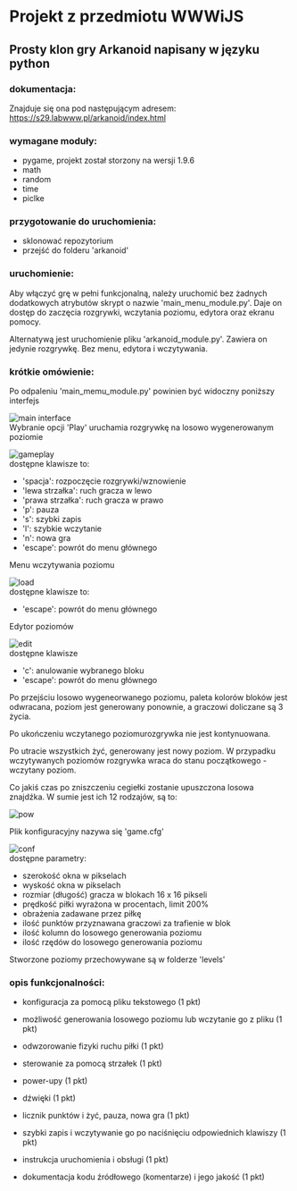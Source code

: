 # Projekt z przedmiotu WWWiJS

## Prosty klon gry Arkanoid napisany w języku python

### dokumentacja:
Znajduje się ona pod następującym adresem: https://s29.labwww.pl/arkanoid/index.html

### wymagane moduły:
- pygame, projekt został storzony na wersji 1.9.6
- math
- random
- time
- piclke

### przygotowanie do uruchomienia:
- sklonować repozytorium
- przejść do folderu 'arkanoid'

### uruchomienie:
Aby włączyć grę w pełni funkcjonalną, należy uruchomić bez żadnych dodatkowych atrybutów skrypt o nazwie 'main\_menu\_module.py'. Daje on dostęp do zaczęcia rozgrywki, wczytania poziomu, edytora oraz ekranu pomocy.

Alternatywą jest uruchomienie pliku 'arkanoid\_module.py'. Zawiera on jedynie rozgrywkę. Bez menu, edytora i wczytywania.

### krótkie omówienie:
Po odpaleniu 'main\_memu\_module.py' powinien być widoczny poniższy interfejs

![main interface](./images/menu.PNG)<br/>
Wybranie opcji 'Play' uruchamia rozgrywkę na losowo wygenerowanym poziomie

![gameplay](./images/play.PNG)<br/>
dostępne klawisze to:
- 'spacja': rozpoczęcie rozgrywki/wznowienie
- 'lewa strzałka': ruch gracza w lewo
- 'prawa strzałka': ruch gracza w prawo
- 'p': pauza
- 's': szybki zapis
- 'l': szybkie wczytanie
- 'n': nowa gra
- 'escape': powrót do menu głównego

Menu wczytywania poziomu

![load](./images/load.PNG)<br/>
dostępne klawisze to:
- 'escape': powrót do menu głównego

Edytor poziomów

![edit](./images/edit.PNG)<br/>
dostępne klawisze
- 'c': anulowanie wybranego bloku
- 'escape': powrót do menu głównego

Po przejściu losowo wygeneorwanego poziomu, paleta kolorów bloków jest odwracana, poziom jest generowany ponownie, a graczowi doliczane są 3 życia.

Po ukończeniu wczytanego poziomurozgrywka nie jest kontynuowana.

Po utracie wszystkich żyć, generowany jest nowy poziom. W przypadku wczytywanych poziomów rozgrywka wraca do stanu początkowego - wczytany poziom.

Co jakiś czas po zniszczeniu cegiełki zostanie upuszczona losowa znajdźka. W sumie jest ich 12 rodzajów, są to:

![pow](./images/power.PNG)<br/>

Plik konfiguracyjny nazywa się 'game.cfg'

![conf](./images/conf.PNG)<br/>
dostępne parametry:
- szerokość okna w pikselach
- wyskość okna w pikselach
- rozmiar (długość) gracza w blokach 16 x 16 pikseli
- prędkość piłki wyrażona w procentach, limit 200%
- obrażenia zadawane przez piłkę
- ilość punktów przyznawana graczowi za trafienie w blok
- ilość kolumn do losowego generowania poziomu
- ilość rzędów do losowego generowania poziomu

Stworzone poziomy przechowywane są w folderze 'levels'

### opis funkcjonalności:
- konfiguracja za pomocą pliku tekstowego (1 pkt)
- możliwość generowania losowego poziomu lub wczytanie go z pliku (1 pkt)
- odwzorowanie fizyki ruchu piłki (1 pkt)
- sterowanie za pomocą strzałek (1 pkt)
- power-upy (1 pkt)
- dźwięki (1 pkt)
- licznik punktów i żyć, pauza, nowa gra (1 pkt)
- szybki zapis i wczytywanie go po naciśnięciu odpowiednich klawiszy (1 pkt)

- instrukcja uruchomienia i obsługi (1 pkt)
- dokumentacja kodu źródłowego (komentarze) i jego jakość (1 pkt)
